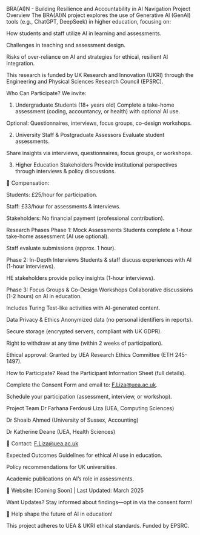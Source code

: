 BRA(AI)N - Building Resilience and Accountability in AI Navigation
Project Overview
The BRA(AI)N project explores the use of Generative AI (GenAI) tools (e.g., ChatGPT, DeepSeek) in higher education, focusing on:

How students and staff utilize AI in learning and assessments.

Challenges in teaching and assessment design.

Risks of over-reliance on AI and strategies for ethical, resilient AI integration.

This research is funded by UK Research and Innovation (UKRI) through the Engineering and Physical Sciences Research Council (EPSRC).

Who Can Participate?
We invite:

1. Undergraduate Students (18+ years old)
Complete a take-home assessment (coding, accountancy, or health) with optional AI use.

Optional: Questionnaires, interviews, focus groups, co-design workshops.

2. University Staff & Postgraduate Assessors
Evaluate student assessments.

Share insights via interviews, questionnaires, focus groups, or workshops.

3. Higher Education Stakeholders
Provide institutional perspectives through interviews & policy discussions.

🔹 Compensation:

Students: £25/hour for participation.

Staff: £33/hour for assessments & interviews.

Stakeholders: No financial payment (professional contribution).

Research Phases
Phase 1: Mock Assessments
Students complete a 1-hour take-home assessment (AI use optional).

Staff evaluate submissions (approx. 1 hour).

Phase 2: In-Depth Interviews
Students & staff discuss experiences with AI (1-hour interviews).

HE stakeholders provide policy insights (1-hour interviews).

Phase 3: Focus Groups & Co-Design Workshops
Collaborative discussions (1-2 hours) on AI in education.

Includes Turing Test-like activities with AI-generated content.

Data Privacy & Ethics
Anonymized data (no personal identifiers in reports).

Secure storage (encrypted servers, compliant with UK GDPR).

Right to withdraw at any time (within 2 weeks of participation).

Ethical approval: Granted by UEA Research Ethics Committee (ETH 245-1497).

How to Participate?
Read the Participant Information Sheet (full details).

Complete the Consent Form and email to: F.Liza@uea.ac.uk.

Schedule your participation (assessment, interview, or workshop).

Project Team
Dr Farhana Ferdousi Liza (UEA, Computing Sciences)

Dr Shoaib Ahmed (University of Sussex, Accounting)

Dr Katherine Deane (UEA, Health Sciences)

📧 Contact: F.Liza@uea.ac.uk

Expected Outcomes
Guidelines for ethical AI use in education.

Policy recommendations for UK universities.

Academic publications on AI’s role in assessments.

🔗 Website: [Coming Soon] | Last Updated: March 2025

Want Updates?
Stay informed about findings—opt in via the consent form!

🚀 Help shape the future of AI in education!

This project adheres to UEA & UKRI ethical standards. Funded by EPSRC.
